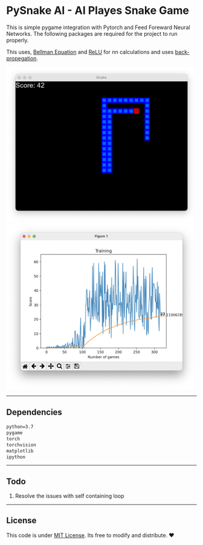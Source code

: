 # PySnake AI - AI Playes Snake Game

This is simple pygame integration with Pytorch and Feed Foreward Neural Networks.
The following packages are required for the project to run properly.

This uses, [Bellman Equation](https://en.wikipedia.org/wiki/Bellman_equation) and [ReLU](https://en.wikipedia.org/wiki/Rectifier_(neural_networks)) for nn calculations and uses [back-propegation](https://en.wikipedia.org/wiki/Backpropagation).

![Game Running](game-runnig.png)
![Game Plottng Data](plot.png)

---

## Dependencies

```
python=3.7
pygame
torch
torchvision
matplotlib
ipython
```
---

## Todo
1. Resolve the issues with self containing loop

---

## License
This code is under [MIT License](LICENSE). Its free to modify and distribute. ♥